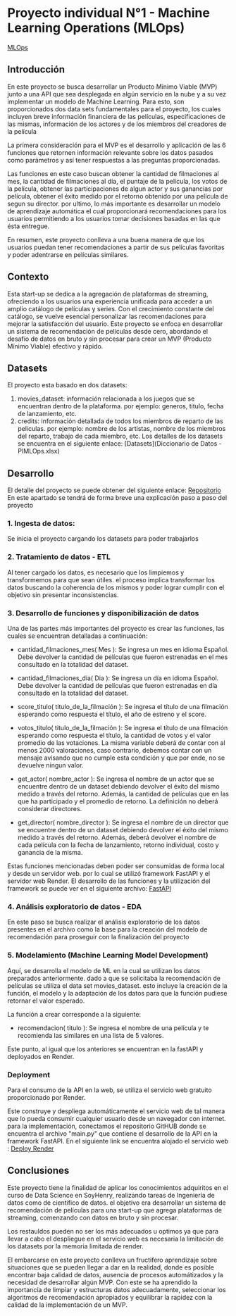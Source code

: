 # Proyecto individual N°1 - Machine Learning Operations (MLOps)

[MLOps](https://user-images.githubusercontent.com/67664604/217914153-1eb00e25-ac08-4dfa-aaf8-53c09038f082.png)

## Introducción
En este proyecto se busca desarrollar un Producto Mínimo Viable (MVP) junto a una API que sea desplegada en algún servicio en la nube y a su vez implementar un modelo de Machine Learning.
Para esto, son proporcionados dos data sets fundamentales para el proyecto, los cuales incluyen breve información financiera de las películas, especificaciones de las mismas, información de los actores y de los miembros del creadores de la película

La primera consideración para el MVP es el desarrollo y aplicación de las 6 funciones que retornen información relevante sobre los datos pasados como parámetros y así tener respuestas a las preguntas proporcionadas.

Las funciones en este caso buscan obtener la cantidad de filmaciones al mes, la cantidad de filmaciones al día, el puntaje de la película, los votos de la película, obtener las participaciones de algun actor y sus ganancias por película, obtener el éxito medido por el retorno obtenido por una película de segun su director. por ultimo, lo más importante es desarrollar un modelo de aprendizaje automática el cual proporcionará recomendaciones para los usuarios permitiendo a los usuarios tomar decisiones basadas en las que ésta entregue.

En resumen, este proyecto conlleva a una buena manera de que los usuarios puedan tener recomendaciones a partir de sus películas favoritas y poder adentrarse en películas similares.

## Contexto
Esta start-up se dedica a la agregación de plataformas de streaming, ofreciendo a los usuarios una experiencia unificada para acceder a un amplio catálogo de películas y series. Con el crecimiento constante del catálogo, se vuelve esencial personalizar las recomendaciones para mejorar la satisfacción del usuario. Este proyecto se enfoca en desarrollar un sistema de recomendación de películas desde cero, abordando el desafío de datos en bruto y sin procesar para crear un MVP (Producto Mínimo Viable) efectivo y rápido.

## Datasets
El proyecto esta basado en dos datasets:
1. movies_dataset: información relacionada a los juegos que se encuentran dentro de la plataforma. por ejemplo: generos, titulo, fecha de lanzamiento, etc.
2. credits: información detallada de todos los miembros de reparto de las peliculas. por ejemplo: nombre de los artistas, nombre de los miembros del reparto, trabajo de cada miembro, etc.
Los detalles de los datasets se encuentra en el siguiente enlace: [Datasets](Diccionario de Datos - PIMLOps.xlsx)
## Desarrollo
El detalle del proyecto se puede obtener del siguiente enlace: [Repositorio](Desarrollo.ipynb)
En este apartado se tendrá de forma breve una explicación paso a paso del proyecto

### 1. Ingesta de datos:
Se inicia el proyecto cargando los datasets para poder trabajarlos

### 2. Tratamiento de datos - ETL
Al tener cargado los datos, es necesario que los limpiemos y transformemos para que sean útiles. el proceso implica transformar los datos buscando la coherencia de los mismos y poder lograr cumplir con el objetivo sin presentar inconsistencias.

### 3. Desarrollo de funciones y disponibilización de datos
Una de las partes más importantes del proyecto es crear las funciones, las cuales se encuentran detalladas a continuación:
- cantidad_filmaciones_mes( Mes ): Se ingresa un mes en idioma Español. Debe devolver la cantidad de películas que fueron estrenadas en el mes consultado en la totalidad del dataset.
  
- cantidad_filmaciones_dia( Dia ): Se ingresa un día en idioma Español. Debe devolver la cantidad de películas que fueron estrenadas en día consultado en la totalidad del dataset.
  
- score_titulo( titulo_de_la_filmación ): Se ingresa el título de una filmación esperando como respuesta el título, el año de estreno y el score.
  
- votos_titulo( titulo_de_la_filmación ): Se ingresa el título de una filmación esperando como respuesta el título, la cantidad de votos y el valor promedio de las votaciones. La misma variable deberá de contar con al menos 2000 valoraciones, caso contrario, debemos contar con un mensaje avisando que no cumple esta condición y que por ende, no se devuelve ningun valor.
  
- get_actor( nombre_actor ): Se ingresa el nombre de un actor que se encuentre dentro de un dataset debiendo devolver el éxito del mismo medido a través del retorno. Además, la cantidad de películas que en las que ha participado y el promedio de retorno. La definición no deberá considerar directores.
  
- get_director( nombre_director ): Se ingresa el nombre de un director que se encuentre dentro de un dataset debiendo devolver el éxito del mismo medido a través del retorno. Además, deberá devolver el nombre de cada película con la fecha de lanzamiento, retorno individual, costo y ganancia de la misma.

Estas funciones mencionadas deben poder ser consumidas de forma local y desde un servidor web. por lo cual se utilizó framework FastAPI y el servidor web Render.
El desarrollo de las funciones y la utilización del framework se puede ver en el siguiente archivo: [FastAPI](main.py)

### 4. Análisis exploratorio de datos - EDA
En este paso se busca realizar el análisis exploratorio de los datos presentes en el archivo como la base para la creación del modelo de recomendación para proseguir con la finalización del proyecto

### 5. Modelamiento (Machine Learning Model Development)
Aquí, se desarrolla el modelo de ML en la cual se utilizan los datos preparados anteriormente. dado a que se solicitaba la recomendación de películas se utiliza el data set movies_dataset. esto incluye la creación de la función, el modelo y la adaptación de los datos para que la función pudiese retornar el valor esperado.

La función a crear corresponde a la siguiente:
- recomendacion( titulo ): Se ingresa el nombre de una película y te recomienda las similares en una lista de 5 valores.

Este punto, al igual que los anteriores se encuentran en la fastAPI y deployados en Render.

### Deployment
Para el consumo de la API en la web, se utiliza el servicio web gratuito proporcionado por Render.

Este construye y despliega automáticamente el servicio web de tal manera que lo pueda consumir cualquier usuario desde un navegador con internet. para la implementación, conectamos el repositorio GitHUB donde se encuentra el archivo "main.py" que contiene el desarrollo de la API en la framework FastAPI.
En el siguiente link se encuentra alojado el servicio web : [Deploy Render](https://proyecto-individual-1-wrtd.onrender.com)

## Conclusiones
Este proyecto tiene la finalidad de aplicar los conocimientos adquiritos en el curso de Data Science en SoyHenry, realizando tareas de Ingeniería de datos como de cientifico de datos. el objetivo era desarrollar un sistema de recomendación de películas para una start-up que agrega plataformas de streaming, comenzando con datos en bruto y sin procesar.

Los restauldos pueden no ser los más adecuados u optimos ya que para llevar a cabo el despliegue en el servicio web es necesaria la limitación de los datasets por la memoria limitada de render.

El embarcarse en este proyecto conlleva un fructifero aprendizaje sobre situaciones que se pueden llegar a dar en la realidad, donde es posible encontrar baja calidad de datos, ausencia de procesos automátizados y la necesidad de desarrollar algún MVP. Con este se ha aprendido la importancia de limpiar y estructuras datos adecuadamente, seleccionar los algoritmos de recomendación apropiados y equilibrar la rapidez con la calidad de la implementación de un MVP.
